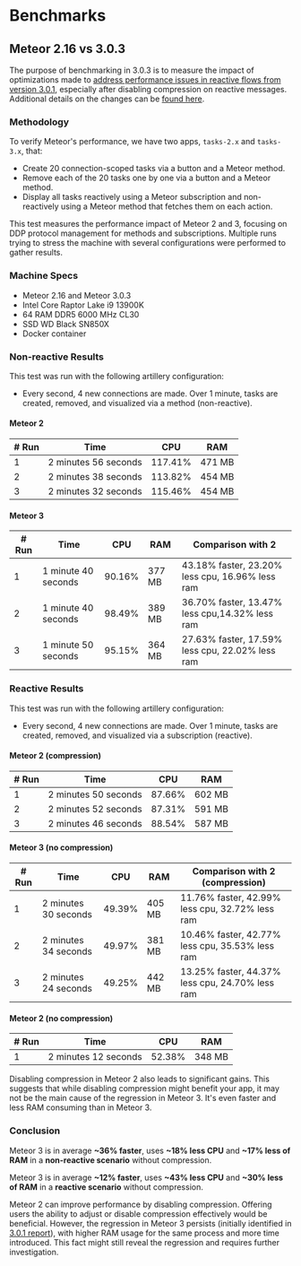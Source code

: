 # Benchmarks

## Meteor 2.16 vs 3.0.3

The purpose of benchmarking in 3.0.3 is to measure the impact of optimizations made to [address performance issues in reactive flows from version 3.0.1](../meteor2.16-vs-3.0.1), especially after disabling compression on reactive messages. Additional details on the changes can be [found here](https://github.com/meteor/meteor/pull/13320).

### Methodology

To verify Meteor's performance, we have two apps, `tasks-2.x` and `tasks-3.x`, that:

- Create 20 connection-scoped tasks via a button and a Meteor method.
- Remove each of the 20 tasks one by one via a button and a Meteor method.
- Display all tasks reactively using a Meteor subscription and non-reactively using a Meteor method that fetches them on each action.

This test measures the performance impact of Meteor 2 and 3, focusing on DDP protocol management for methods and subscriptions. Multiple runs trying to stress the machine with several configurations were performed to gather results.

### Machine Specs

- Meteor 2.16 and Meteor 3.0.3
- Intel Core Raptor Lake i9 13900K
- 64 RAM DDR5 6000 MHz CL30
- SSD WD Black SN850X
- Docker container

### Non-reactive Results

This test was run with the following artillery configuration:

- Every second, 4 new connections are made. Over 1 minute, tasks are created, removed, and visualized via a method (non-reactive).

#### Meteor 2

| # Run | Time                 | CPU     | RAM    |
| ----- | -------------------- | ------- | ------ |
| 1     | 2 minutes 56 seconds | 117.41% | 471 MB |
| 2     | 2 minutes 38 seconds | 113.82% | 454 MB |
| 3     | 2 minutes 32 seconds | 115.46% | 454 MB |


####  Meteor 3

| # Run | Time                | CPU    | RAM    | Comparison with 2                               |
| ----- | ------------------- | ------ | ------ | ----------------------------------------------- |
| 1     | 1 minute 40 seconds | 90.16% | 377 MB | 43.18% faster, 23.20% less cpu, 16.96% less ram |
| 2     | 1 minute 40 seconds | 98.49% | 389 MB | 36.70% faster, 13.47% less cpu,14.32% less ram  |
| 3     | 1 minute 50 seconds | 95.15% | 364 MB | 27.63% faster, 17.59% less cpu, 22.02% less ram |


### Reactive Results

This test was run with the following artillery configuration:

- Every second, 4 new connections are made. Over 1 minute, tasks are created, removed, and visualized via a subscription (reactive).

#### Meteor 2 (compression)

| # Run | Time                 | CPU    | RAM    |
| ----- | -------------------- | ------ | ------ |
| 1     | 2 minutes 50 seconds | 87.66% | 602 MB |
| 2     | 2 minutes 52 seconds | 87.31% | 591 MB |
| 3     | 2 minutes 46 seconds | 88.54% | 587 MB |


####  Meteor 3 (no compression)

| # Run | Time                 | CPU    | RAM    | Comparison with 2 (compression)                 |
| ----- | -------------------- | ------ | ------ | ----------------------------------------------- |
| 1     | 2 minutes 30 seconds | 49.39% | 405 MB | 11.76% faster, 42.99% less cpu, 32.72% less ram |
| 2     | 2 minutes 34 seconds | 49.97% | 381 MB | 10.46% faster, 42.77% less cpu, 35.53% less ram |
| 3     | 2 minutes 24 seconds | 49.25% | 442 MB | 13.25% faster, 44.37% less cpu, 24.70% less ram |

#### Meteor 2 (no compression)

| # Run | Time                 | CPU    | RAM    |
| ----- | -------------------- | ------ | ------ |
| 1     | 2 minutes 12 seconds | 52.38% | 348 MB |

Disabling compression in Meteor 2 also leads to significant gains. This suggests that while disabling compression might benefit your app, it may not be the main cause of the regression in Meteor 3. It's even faster and less RAM consuming than in Meteor 3.

### Conclusion

Meteor 3 is in average **~36% faster**, uses **~18% less CPU** and  **~17% less of RAM** in a **non-reactive scenario** without compression.

Meteor 3 is in average **~12% faster**, uses **~43% less CPU** and **~30% less of RAM** in a **reactive scenario** without compression.

Meteor 2 can improve performance by disabling compression. Offering users the ability to adjust or disable compression effectively would be beneficial. However, the regression in Meteor 3 persists (initially identified in [3.0.1 report](../meteor2.16-vs-3.0.1#conclusion)), with higher RAM usage for the same process and more time introduced. This fact might still reveal the regression and requires further investigation.

